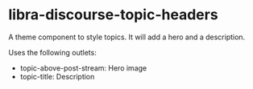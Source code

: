 # libra-discourse-topic-headers

A theme component to style topics. It will add a hero and a description.

Uses the following outlets:

* topic-above-post-stream: Hero image
* topic-title: Description
